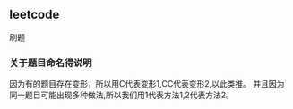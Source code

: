 ## leetcode
刷题

### 关于题目命名得说明
因为有的题目存在变形，所以用C代表变形1,CC代表变形2,以此类推。
并且因为同一题目可能出现多种做法,所以我们用1代表方法1,2代表方法2。
